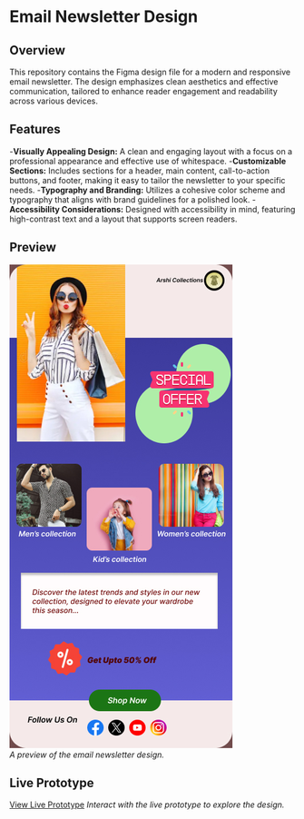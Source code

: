 # Email Newsletter Design

## Overview

This repository contains the Figma design file for a modern and responsive email newsletter. The design emphasizes clean aesthetics and effective communication, tailored to enhance reader engagement and readability across various devices.
## Features

-**Visually Appealing Design:** A clean and engaging layout with a focus on a professional appearance and effective use of whitespace.
-**Customizable Sections:** Includes sections for a header, main content, call-to-action buttons, and footer, making it easy to tailor the newsletter to your specific needs.
-**Typography and Branding:** Utilizes a cohesive color scheme and typography that aligns with brand guidelines for a polished look.
-**Accessibility Considerations:** Designed with accessibility in mind, featuring high-contrast text and a layout that supports screen readers.

## Preview

![Login Page Preview](https://github.com/Jeyaharini-M/CODSOFT/blob/main/Email-Newletter.jpg)  
_A preview of the email newsletter design._

## Live Prototype

[View Live Prototype](https://www.figma.com/proto/es8hoS0ivNiJL7GGJtNCJo/Email-Newletter?node-id=0-1&t=JNLPTlw0s3qqHjLq-1)
_Interact with the live prototype to explore the design._
